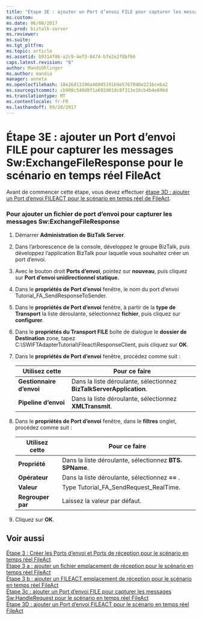 ```yaml
---
title: "Étape 3E : ajouter un Port d’envoi FILE pour capturer les messages Sw:ExchangeFileResponse pour le scénario en temps réel FileAct | Documents Microsoft"
ms.custom: 
ms.date: 06/08/2017
ms.prod: biztalk-server
ms.reviewer: 
ms.suite: 
ms.tgt_pltfrm: 
ms.topic: article
ms.assetid: b9314f86-a2c9-4ef3-8474-b7e2e2f8bf66
caps.latest.revision: "8"
author: MandiOhlinger
ms.author: mandia
manager: anneta
ms.openlocfilehash: 18e26d13196a46045191b9e5767040e2216ceba2
ms.sourcegitcommit: cb908c540d8f1a692d01dc8f313e16cb4b4e696d
ms.translationtype: MT
ms.contentlocale: fr-FR
ms.lasthandoff: 09/20/2017
---
```

# <a name="step-3e-add-a-file-send-port-to-capture-swexchangefileresponse-message-for-the-fileact-real-time-scenario"></a>Étape 3E : ajouter un Port d’envoi FILE pour capturer les messages Sw:ExchangeFileResponse pour le scénario en temps réel FileAct
Avant de commencer cette étape, vous devez effectuer [étape 3D : ajouter un Port d’envoi FILEACT pour le scénario en temps réel de FileAct](../../adapters-and-accelerators/fileact-interact/step-3d-add-a-fileact-send-port-for-the-fileact-real-time-scenario.md).  
  
### <a name="to-add-a-file-send-port-to-capture-swexchangefileresponse-message"></a>Pour ajouter un fichier de port d’envoi pour capturer les messages Sw:ExchangeFileResponse  
  
1.  Démarrer **Administration de BizTalk Server**.  
  
2.  Dans l’arborescence de la console, développez le groupe BizTalk, puis développez l’application BizTalk pour laquelle vous souhaitez créer un port d’envoi.  
  
3.  Avec le bouton droit **Ports d’envoi**, pointez sur **nouveau**, puis cliquez sur **Port d’envoi unidirectionnel statique.**  
  
4.  Dans le **propriétés de Port d’envoi** fenêtre, le nom du port d’envoi Tutorial_FA_SendResponseToSender.  
  
5.  Dans le **propriétés de Port d’envoi** fenêtre, à partir de la **type de Transport** la liste déroulante, sélectionnez **fichier**, puis cliquez sur **configurer**.  
  
6.  Dans le **propriétés du Transport FILE** boîte de dialogue le **dossier de Destination** zone, tapez C:\SWIFTAdapterTutorial\Fileact\ResponseClient, puis cliquez sur **OK**.  
  
7.  Dans le **propriétés de Port d’envoi** fenêtre, procédez comme suit :  
  
    |**Utilisez cette**|**Pour ce faire**|  
    |------------------|--------------------|  
    |**Gestionnaire d’envoi**|Dans la liste déroulante, sélectionnez **BizTalkServerApplication**.|  
    |**Pipeline d’envoi**|Dans la liste déroulante, sélectionnez **XMLTransmit**.|  
  
8.  Dans le **propriétés de Port d’envoi** fenêtre, dans le **filtres** onglet, procédez comme suit :  
  
    |**Utilisez cette**|**Pour ce faire**|  
    |------------------|--------------------|  
    |**Propriété**|Dans la liste déroulante, sélectionnez **BTS. SPName**.|  
    |**Opérateur**|Dans la liste déroulante, sélectionnez  **==** .|  
    |**Valeur**|Type Tutorial_FA_SendRequest_RealTime.|  
    |**Regrouper par**|Laissez la valeur par défaut.|  
  
9. Cliquez sur **OK**.  
  
## <a name="see-also"></a>Voir aussi  
 [Étape 3 : Créer les Ports d’envoi et Ports de réception pour le scénario en temps réel FileAct](../../adapters-and-accelerators/fileact-interact/step-3-create-the-send-ports-and-receive-ports-for-fileact-real-time-scenario.md)   
 [Étape 3 a : ajouter un fichier emplacement de réception pour le scénario en temps réel FileAct](../../adapters-and-accelerators/fileact-interact/step-3a-add-a-file-receive-location-for-the-fileact-real-time-scenario.md)   
 [Étape 3 b : ajouter un FILEACT emplacement de réception pour le scénario en temps réel FileAct](../../adapters-and-accelerators/fileact-interact/step-3b-add-a-fileact-receive-location-for-the-fileact-real-time-scenario.md)   
 [Étape 3c : ajouter un Port d’envoi FILE pour capturer les messages Sw:HandleRequest pour le scénario en temps réel FileAct](../../adapters-and-accelerators/fileact-interact/step-3c-add-file-send-port-to-get-sw-handlerequest-message-for-fileact.md)   
 [Étape 3D : ajouter un Port d’envoi FILEACT pour le scénario en temps réel FileAct](../../adapters-and-accelerators/fileact-interact/step-3d-add-a-fileact-send-port-for-the-fileact-real-time-scenario.md)